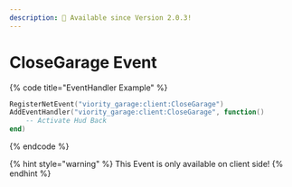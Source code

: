```yaml
---
description: 🔧 Available since Version 2.0.3!
---
```


# CloseGarage Event



{% code title="EventHandler Example" %}
```lua
RegisterNetEvent("viority_garage:client:CloseGarage")
AddEventHandler("viority_garage:client:CloseGarage", function()
    -- Activate Hud Back
end)
```
{% endcode %}

{% hint style="warning" %}
This Event is only available on client side!
{% endhint %}
